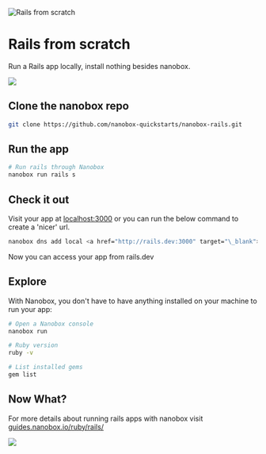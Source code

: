 ![Rails from scratch](https://guides.nanobox.io/assets/quickstart-icons/rails.png)

# Rails from scratch

Run a Rails app locally, install nothing besides nanobox. 

<a href="https://nanobox.io/download"><img src="https://guides.nanobox.io/assets/quickstart-icons/download.png" /></a>


## Clone the nanobox repo
```bash
git clone https://github.com/nanobox-quickstarts/nanobox-rails.git
```

## Run the app
```bash
# Run rails through Nanobox
nanobox run rails s
```

## Check it out
Visit your app at <a href="http://localhost:3000" target="\_blank">localhost:3000</a> or you can run the below command to create a 'nicer' url.
```bash
nanobox dns add local <a href="http://rails.dev:3000" target="\_blank">rails.dev:3000</a>
```
Now you can access your app from rails.dev


## Explore

With Nanobox, you don't have to have anything installed on your machine to run your app:

```bash
# Open a Nanobox console
nanobox run

# Ruby version
ruby -v

# List installed gems
gem list

```

## Now What?
For more details about running rails apps with nanobox visit [guides.nanobox.io/ruby/rails/](https://guides.nanobox.io/ruby/rails/)

<a href="https://nanobox.io"><img src="https://guides.nanobox.io/assets/quickstart-icons/footer.png" /></a>
